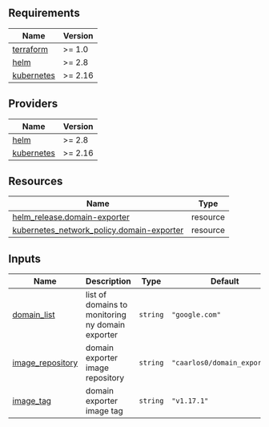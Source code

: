 <!-- BEGIN_TF_DOCS -->
## Requirements

| Name | Version |
|------|---------|
| <a name="requirement_terraform"></a> [terraform](#requirement\_terraform) | >= 1.0 |
| <a name="requirement_helm"></a> [helm](#requirement\_helm) | >= 2.8 |
| <a name="requirement_kubernetes"></a> [kubernetes](#requirement\_kubernetes) | >= 2.16 |

## Providers

| Name | Version |
|------|---------|
| <a name="provider_helm"></a> [helm](#provider\_helm) | >= 2.8 |
| <a name="provider_kubernetes"></a> [kubernetes](#provider\_kubernetes) | >= 2.16 |

## Resources

| Name | Type |
|------|------|
| [helm_release.domain-exporter](https://registry.terraform.io/providers/hashicorp/helm/latest/docs/resources/release) | resource |
| [kubernetes_network_policy.domain-exporter](https://registry.terraform.io/providers/hashicorp/kubernetes/latest/docs/resources/network_policy) | resource |

## Inputs

| Name | Description | Type | Default | Required |
|------|-------------|------|---------|:--------:|
| <a name="input_domain_list"></a> [domain\_list](#input\_domain\_list) | list of domains to monitoring ny domain exporter | `string` | `"google.com"` | no |
| <a name="input_image_repository"></a> [image\_repository](#input\_image\_repository) | domain exporter image repository | `string` | `"caarlos0/domain_exporter"` | no |
| <a name="input_image_tag"></a> [image\_tag](#input\_image\_tag) | domain exporter image tag | `string` | `"v1.17.1"` | no |
<!-- END_TF_DOCS -->